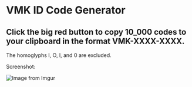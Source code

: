 # VMK ID Code Generator

## Click the big red button to copy 10_000 codes to your clipboard in the format VMK-XXXX-XXXX.

The homoglyphs I, O, l, and 0 are excluded.

Screenshot:

![Image from Imgur](https://i.imgur.com/8OtjX2n.png)